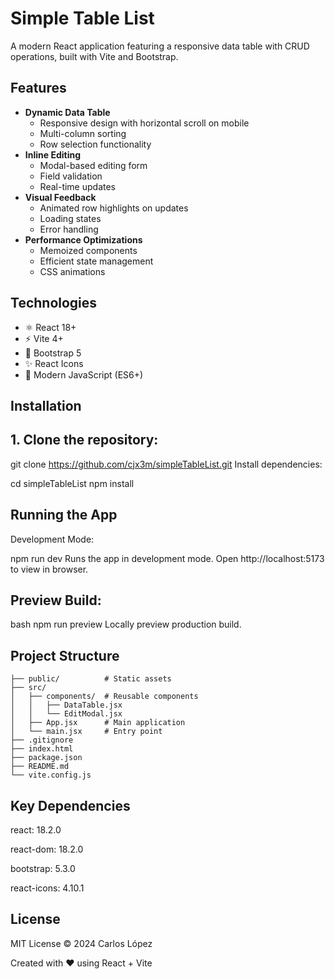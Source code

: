 # Simple Table List

A modern React application featuring a responsive data table with CRUD operations, built with Vite and Bootstrap.

## Features

- **Dynamic Data Table**
  - Responsive design with horizontal scroll on mobile
  - Multi-column sorting
  - Row selection functionality
- **Inline Editing**
  - Modal-based editing form
  - Field validation
  - Real-time updates
- **Visual Feedback**
  - Animated row highlights on updates
  - Loading states
  - Error handling
- **Performance Optimizations**
  - Memoized components
  - Efficient state management
  - CSS animations

## Technologies

- ⚛️ React 18+
- ⚡ Vite 4+
- 🎨 Bootstrap 5
- ✨ React Icons
- 🚀 Modern JavaScript (ES6+)

## Installation

## 1. Clone the repository:
git clone https://github.com/cjx3m/simpleTableList.git
Install dependencies:

cd simpleTableList
npm install

## Running the App
Development Mode:

npm run dev
Runs the app in development mode.
Open http://localhost:5173 to view in browser.

## Preview Build:

bash
npm run preview
Locally preview production build.

## Project Structure
```
├── public/          # Static assets
├── src/
│   ├── components/  # Reusable components
│   │   ├── DataTable.jsx
│   │   └── EditModal.jsx
│   ├── App.jsx      # Main application
│   └── main.jsx     # Entry point
├── .gitignore
├── index.html
├── package.json
├── README.md
└── vite.config.js
```

## Key Dependencies
react: 18.2.0

react-dom: 18.2.0

bootstrap: 5.3.0

react-icons: 4.10.1

## License
MIT License © 2024 Carlos López

Created with ❤️ using React + Vite
